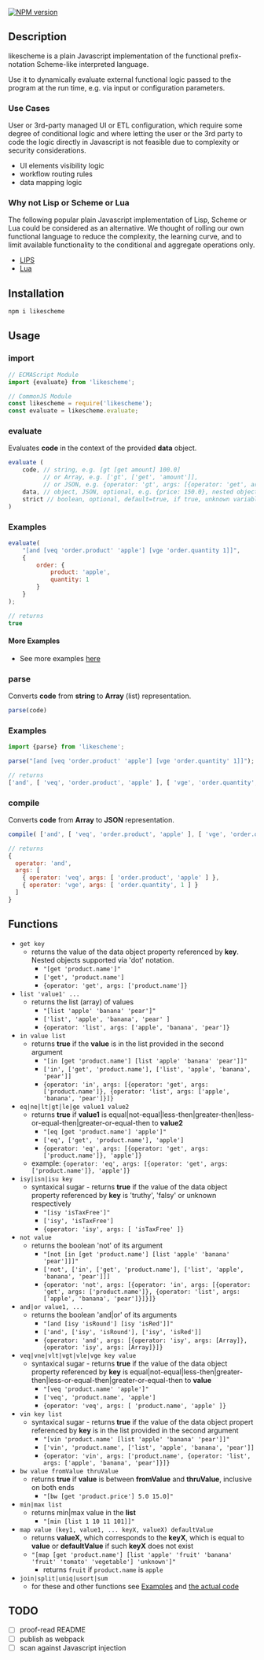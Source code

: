 [![NPM version][npm-image]][npm-url]

## Description
likescheme is a plain Javascript implementation of the functional prefix-notation Scheme-like interpreted language.

Use it to dynamically evaluate external functional logic passed to the program at the run time, e.g. via input or configuration parameters.

### Use Cases

User or 3rd-party managed UI or ETL configuration, which require some degree of conditional logic and where letting the user or the 3rd party to code the logic directly in Javascript is not feasible due to complexity or security considerations.
- UI elements visibility logic
- workflow routing rules
- data mapping logic

### Why not Lisp or Scheme or Lua
The following popular plain Javascript implementation of Lisp, Scheme or Lua could be considered as an alternative.
We thought of rolling our own functional language to reduce the complexity, the learning curve, and to limit available functionality to the conditional and aggregate operations only.
- [LIPS](https://lips.js.org/)
- [Lua](https://www.npmjs.com/package/lua-interpreter)

## Installation

```bash
npm i likescheme
```

## Usage

### import

```javascript
// ECMAScript Module
import {evaluate} from 'likescheme';

// CommonJS Module
const likescheme = require('likescheme');
const evaluate = likescheme.evaluate;
```

### evaluate

Evaluates __code__ in the context of the provided __data__ object.

```javascript
evaluate (
    code, // string, e.g. [gt [get amount] 100.0]
          // or Array, e.g. ['gt', ['get', 'amount']],
          // or JSON, e.g. {operator: 'gt', args: [{operator: 'get', args: ['amount']}, 100.0]}
    data, // object, JSON, optional, e.g. {price: 150.0}, nested objects and lists are supported (see examples)
    strict // boolean, optional, default=true, if true, unknown variable throws error, else they are set to undefined
)
```

### Examples

```javascript
evaluate(
    "[and [veq 'order.product' 'apple'] [vge 'order.quantity 1]]",
    {
        order: {
            product: 'apple',
            quantity: 1
        }
    }
);

// returns
true
```

#### More Examples
- See more examples [here](./examples)

### parse

Converts __code__ from __string__ to __Array__ (list) representation.

```javascript
parse(code)
```
### Examples

```javascript
import {parse} from 'likescheme';

parse("[and [veq 'order.product' 'apple'] [vge 'order.quantity' 1]]");

// returns
['and', [ 'veq', 'order.product', 'apple' ], [ 'vge', 'order.quantity', 1]]
```

### compile

Converts __code__ from __Array__ to __JSON__ representation.

```javascript
compile( ['and', [ 'veq', 'order.product', 'apple' ], [ 'vge', 'order.quantity', 1]]);

// returns
{
  operator: 'and',
  args: [
    { operator: 'veq', args: [ 'order.product', 'apple' ] },
    { operator: 'vge', args: [ 'order.quantity', 1 ] }
  ]
}
```

## Functions
- `get key`
  - returns the value of the data object property referenced by __key__. Nested objects supported via 'dot' notation.
      - `"[get 'product.name']"`
      - `['get', 'product.name']`
      - `{operator: 'get', args: ['product.name']}`
- `list 'value1' ... `
  - returns the list (array) of values
      - `"[list 'apple' 'banana' 'pear']"`
      - `['list', 'apple', 'banana', 'pear' ]`
      - `{operator: 'list', args: ['apple', 'banana', 'pear']}`
- `in value list`
  - returns __true__ if the __value__ is in the list provided in the second argument
      - `"[in [get 'product.name'] [list 'apple' 'banana' 'pear']]"`
      - `['in', ['get', 'product.name'], ['list', 'apple', 'banana', 'pear']]`
      - `{operator: 'in', args: [{operator: 'get', args:['product.name']}, {operator: 'list', args: ['apple', 'banana', 'pear']}]}`
- `eq|ne|lt|gt|le|ge value1 value2`
  - returns __true__ if __value1__ is equal|not-equal|less-then|greater-then|less-or-equal-then|greater-or-equal-then to __value2__
      - `"[eq [get 'product.name'] 'apple']"`
      - `['eq', ['get', 'product.name'], 'apple']`
      - `{operator: 'eq', args: [{operator: 'get', args: ['product.name']}, 'apple']}`
  - example: `{operator: 'eq', args: [{operator: 'get', args: ['product.name']}, 'apple']}`
- `isy|isn|isu key`
  - syntaxical sugar - returns __true__ if the value of the data object property referenced by __key__ is 'truthy', 'falsy' or unknown respectively
      - `"[isy 'isTaxFree']"`
      - `['isy', 'isTaxFree']`
      - `{operator: 'isy', args: [ 'isTaxFree' ]}`
- `not value`
  - returns the boolean 'not' of its argument
      - `"[not [in [get 'product.name'] [list 'apple' 'banana' 'pear']]]"`
      - `['not', ['in', ['get', 'product.name'], ['list', 'apple', 'banana', 'pear']]]`
      - `{operator: 'not', args: [{operator: 'in', args: [{operator: 'get', args: ['product.name']}, {operator: 'list', args: ['apple', 'banana', 'pear']}]}]}`
- `and|or value1, ...`
  - returns the boolean 'and|or' of its arguments
      - `"[and [isy 'isRound'] [isy 'isRed']]"`
      - `['and', ['isy', 'isRound'], ['isy', 'isRed']]`
      - `{operator: 'and', args: [{operator: 'isy', args: [Array]}, {operator: 'isy', args: [Array]}]}`
- `veq|vne|vlt|vgt|vle|vge key value`
  - syntaxical sugar - returns __true__ if the value of the data object property referenced by __key__ is equal|not-equal|less-then|greater-then|less-or-equal-then|greater-or-equal-then to __value__
      - `"[veq 'product.name' 'apple']"`
      - `['veq', 'product.name', 'apple']`
      - `{operator: 'veq', args: [ 'product.name', 'apple' ]}`
- `vin key list`
  - syntaxical sugar - returns __true__ if the value of the data object propert referenced by __key__ is in the list provided in the second argument
      - `"[vin 'product.name' [list 'apple' 'banana' 'pear']]"`
      - `['vin', 'product.name', ['list', 'apple', 'banana', 'pear']]`
      - `{operator: 'vin', args: ['product.name', {operator: 'list', args: ['apple', 'banana', 'pear']}]}`
- `bw value fromValue thruValue`
    - returns __true__ if __value__ is between __fromValue__ and __thruValue__, inclusive on both ends
      - `"[bw [get 'product.price'] 5.0 15.0]"`
- `min|max list`
    - returns min|max value in the __list__
      - `"[min [list 1 10 11 101]]"`
- `map value (key1, value1, ... keyX, valueX) defaultValue`
    - returns __valueX__, which corresponds to the __keyX__, which is equal to __value__ or __defaultValue__ if such __keyX__ does not exist
    - `"[map [get 'product.name'] [list 'apple' 'fruit' 'banana' 'fruit' 'tomato' 'vegetable'] 'unknown']"`
        - returns `fruit` if `product.name` is `apple`
- `join|split|uniq|usort|sum`
    - for these and other functions see [Examples](./examples) and [the actual code](./interpreter.cjs)

## TODO
- [ ] proof-read README
- [ ] publish as webpack
- [ ] scan against Javascript injection

[npm-url]: https://www.npmjs.com/package/likescheme
[npm-image]: https://img.shields.io/npm/v/likescheme.svg
